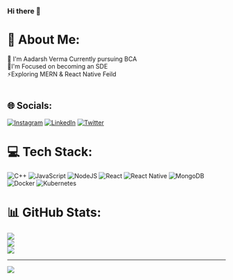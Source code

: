 ### Hi there 👋
# 💫 About Me:
🔭 I'm Aadarsh Verma Currently pursuing BCA<br>🌱I'm Focused on becoming an SDE<br>⚡Exploring MERN & React Native Feild<br><br>


## 🌐 Socials:
[![Instagram](https://img.shields.io/badge/Instagram-%23E4405F.svg?logo=Instagram&logoColor=white)](https://instagram.com/lv_adarsh) [![LinkedIn](https://img.shields.io/badge/LinkedIn-%230077B5.svg?logo=linkedin&logoColor=white)](https://linkedin.com/in/lvadarsh) [![Twitter](https://img.shields.io/badge/Twitter-%231DA1F2.svg?logo=Twitter&logoColor=white)](https://twitter.com/Aadarshcodes) 

# 💻 Tech Stack:
![C++](https://img.shields.io/badge/c++-%2300599C.svg?style=for-the-badge&logo=c%2B%2B&logoColor=white) ![JavaScript](https://img.shields.io/badge/javascript-%23323330.svg?style=for-the-badge&logo=javascript&logoColor=%23F7DF1E) ![NodeJS](https://img.shields.io/badge/node.js-6DA55F?style=for-the-badge&logo=node.js&logoColor=white) ![React](https://img.shields.io/badge/react-%2320232a.svg?style=for-the-badge&logo=react&logoColor=%2361DAFB) ![React Native](https://img.shields.io/badge/react_native-%2320232a.svg?style=for-the-badge&logo=react&logoColor=%2361DAFB) ![MongoDB](https://img.shields.io/badge/MongoDB-%234ea94b.svg?style=for-the-badge&logo=mongodb&logoColor=white) ![Docker](https://img.shields.io/badge/docker-%230db7ed.svg?style=for-the-badge&logo=docker&logoColor=white) ![Kubernetes](https://img.shields.io/badge/kubernetes-%23326ce5.svg?style=for-the-badge&logo=kubernetes&logoColor=white)
# 📊 GitHub Stats:
![](https://github-readme-stats.vercel.app/api?username=CodeAadarsh&theme=jolly&hide_border=false&include_all_commits=true&count_private=true)<br/>
![](https://github-readme-streak-stats.herokuapp.com/?user=CodeAadarsh&theme=jolly&hide_border=false)<br/>
![](https://github-readme-stats.vercel.app/api/top-langs/?username=CodeAadarsh&theme=jolly&hide_border=false&include_all_commits=true&count_private=true&layout=compact)

---
[![](https://visitcount.itsvg.in/api?id=CodeAadarsh&icon=7&color=0)](https://visitcount.itsvg.in)

<!-- Proudly created with GPRM ( https://gprm.itsvg.in ) -->
